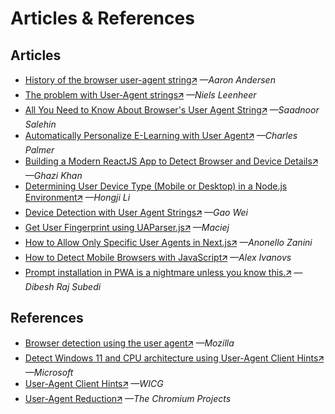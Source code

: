 # Articles & References

## Articles
* [History of the browser user-agent string🡭](https://webaim.org/blog/user-agent-string-history/) *—Aaron Andersen*
* [The problem with User-Agent strings🡭](https://nielsleenheer.com/articles/2024/the-problem-with-user-agent-strings/) *—Niels Leenheer*
* [All You Need to Know About Browser's User Agent String🡭](https://dev.to/saadnoorsalehin/all-you-need-to-know-about-browser-s-user-agent-string-5fe6) *—Saadnoor Salehin*
* [Automatically Personalize E-Learning with User Agent🡭](https://charlesofalltrades.com/blog/automatically-adjust-your-e-learning-based-on-os/) *—Charles Palmer*
* [Building a Modern ReactJS App to Detect Browser and Device Details🡭](https://codewithghazi.substack.com/p/building-a-modern-reactjs-app-to) *—Ghazi Khan*
* [Determining User Device Type (Mobile or Desktop) in a Node.js Environment🡭](https://levelup.gitconnected.com/determining-user-device-type-mobile-or-desktop-in-a-node-js-environment-e8870bc8f3ea) *—Hongji Li*
* [Device Detection with User Agent Strings🡭](https://www.aworkinprogress.dev/device-detection-with-ua-strings) *—Gao Wei*
* [Get User Fingerprint using UAParser.js🡭](https://www.createit.com/blog/get-user-fingerprint-using-uaparser-js/) *—Maciej*
* [How to Allow Only Specific User Agents in Next.js🡭](https://writech.run/blog/how-to-allow-only-specific-user-agents-in-next-js-f17ed550916c/) *—Anonello Zanini*
* [How to Detect Mobile Browsers with JavaScript🡭](https://stackdiary.com/detect-mobile-browser-javascript/) *—Alex Ivanovs*
* [Prompt installation in PWA is a nightmare unless you know this.🡭](https://articles.wesionary.team/prompt-installation-in-pwa-is-a-nightmare-unless-you-know-this-36cb0005e2b2) *—Dibesh Raj Subedi*

## References
* [Browser detection using the user agent🡭](https://developer.mozilla.org/en-US/docs/Web/HTTP/Browser_detection_using_the_user_agent) *—Mozilla*
* [Detect Windows 11 and CPU architecture using User-Agent Client Hints🡭](https://learn.microsoft.com/en-us/microsoft-edge/web-platform/how-to-detect-win11) *—Microsoft*
* [User-Agent Client Hints🡭](https://wicg.github.io/ua-client-hints/) *—WICG*
* [User-Agent Reduction🡭](https://www.chromium.org/updates/ua-reduction/) *—The Chromium Projects*
